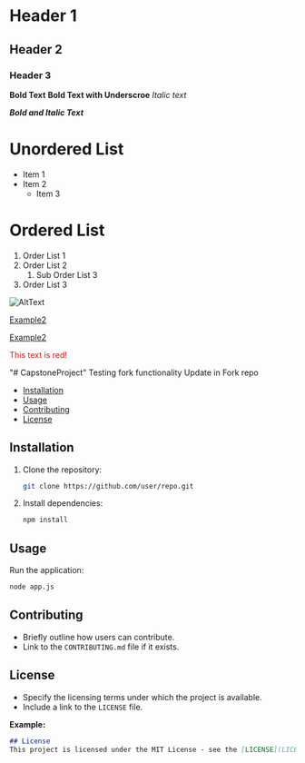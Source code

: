 # Header 1
## Header 2
### Header 3

**Bold Text**
__Bold Text with Underscroe__
_Italic text_

***Bold and Italic Text***

# Unordered List
+ Item 1
+ Item 2
   + Item 3
 
# Ordered List  
1. Order List 1
2. Order List 2
   1. Sub Order List 3
3. Order List 3

![AltText](https://example.com/image.jpg)


[Example2](https://example.com)

[Example2](https://example.com "Navigate to Example.com")


<div style="color: red;">This text is red!</div>






"# CapstoneProject" 
Testing fork functionality
Update in Fork repo

- [Installation](#installation)
- [Usage](#usage)
- [Contributing](#contributing)
- [License](#license)

## Installation
1. Clone the repository:
   ```bash
   git clone https://github.com/user/repo.git
   ```
2. Install dependencies:
   ```bash
   npm install
   ```

## Usage
  Run the application:
  ```bash
  node app.js
  ```

## Contributing
- Briefly outline how users can contribute.
- Link to the `CONTRIBUTING.md` file if it exists.

## License
- Specify the licensing terms under which the project is available.
- Include a link to the `LICENSE` file.

**Example:**
```markdown
## License
This project is licensed under the MIT License - see the [LICENSE](LICENSE) file for details.
